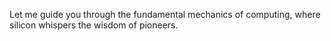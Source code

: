 Let me guide you through the fundamental mechanics of computing, where silicon whispers the wisdom of pioneers.

